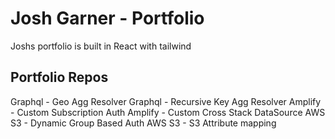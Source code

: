# Josh Garner - Portfolio

Joshs portfolio is built in React with tailwind

## Portfolio Repos

Graphql - Geo Agg Resolver
Graphql - Recursive Key Agg Resolver
Amplify - Custom Subscription Auth
Amplify - Custom Cross Stack DataSource
AWS S3 - Dynamic Group Based Auth
AWS S3 - S3 Attribute mapping
